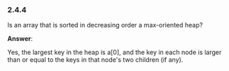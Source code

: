 ### 2.4.4

Is an array that is sorted in decreasing order a max-oriented heap?

**Answer**:

Yes, the largest key in the heap is a[0], and the key in each node is larger than or equal to the keys in that node's two children (if any).
